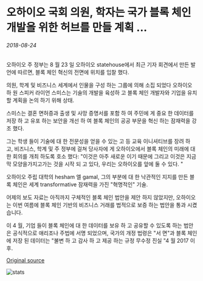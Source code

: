 # 오하이오 국회 의원, 학자는 국가 블록 체인 개발을 위한 허브를 만들 계획 ...

###### 2018-08-24

오하이오 주 정부는 8 월 23 일 오하이오 statehouse에서 최근 기자 회견에서 만든 발언에 따르면, 블록 체인 혁신의 전면에 위치를 입찰 했다.

의원, 학계 및 비즈니스 세계에서 인물을 구성 하는 그룹에 의해 소집 되었다 오하이오 하 원 스피커 라이언 스미스는 기술의 개발을 육성하 고 블록 체인 개발자와 기업을 유치 할 계획을 논의 하기 위해 상태.

스미스는 결혼 면허증과 출생 및 사망 증명서를 포함 하 여 주민에 게 중요 한 데이터를 저장 하 고 유포 하는 보안을 개선 하 여 블록 체인의 공공 부문을 혁신 하는 잠재력을 강조 했다.

그는 학생 들이 기술에 대 한 전문성을 얻을 수 있는 고 등 교육 이니셔티브를 장려 하 고, 비즈니스, 학계 및 주 정부에 걸쳐 당사자에 게 오하이오에서 블록 체인의 미래에 대 한 회의를 개최 하도록 호소 했다: "이것은 아주 새로운 이기 때문에 그리고 이것은 지금 막 모양을가지고가는 것을 시작 되 고 있다, 우리는 오하이오를 앞에 둘 수 있다. "

오하이오 주립 대학의 hesham 엘 gamal, 그의 부분에 대 한 낙관적인 지지를 만든 블록 체인은 세계 transformative 잠재력을 가진 "혁명적인" 기술.

어제의 보도 자료는 아직까지 구체적인 블록 체인 법안을 제안 하지 않았지만, 오하이오는 이번 여름에 블록 체인 기반의 비즈니스 거래를 법적으로 보증 하는 법안을 통과 시켰습니다.

이 4 월, 기업 들이 블록 체인에 대 한 데이터를 보유 하 고 공유할 수 있도록 하는 법안은 공식적으로 애리조나 주법에 서명 되었으며, 국가의 개정 법령은 "서 면"과 블록 체인에 저장 된 데이터는 "불변 하 고 감사 하 고 제공 하는 규정 무수정 진실 "4 월 2017 이후.

[Original source](https://cointelegraph.com/news/ohio-lawmakers-academics-plan-to-make-state-a-hub-for-blockchain-development)

![stats](https://c.statcounter.com/11760860/0/a89fa40b/1/ "stats")